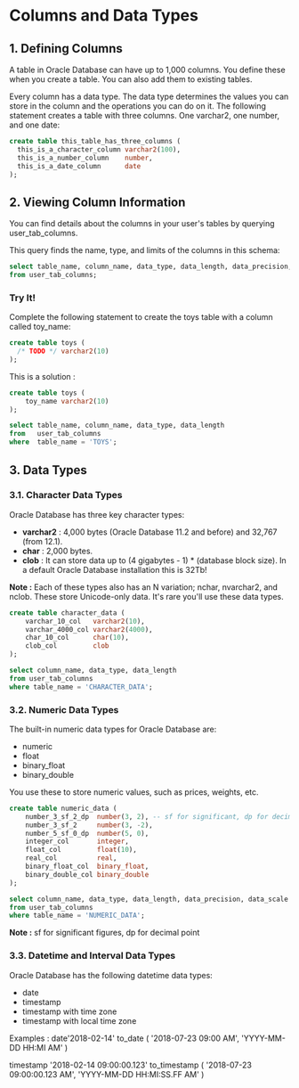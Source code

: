 # Columns and Data Types

## 1. Defining Columns

A table in Oracle Database can have up to 1,000 columns. You define these when you create a table. You can also add them to existing tables.

Every column has a data type. The data type determines the values you can store in the column and the operations you can do on it. The following statement creates a table with three columns. One varchar2, one number, and one date:

```sql
create table this_table_has_three_columns (
  this_is_a_character_column varchar2(100),
  this_is_a_number_column    number,
  this_is_a_date_column      date
);
```

## 2. Viewing Column Information

You can find details about the columns in your user's tables by querying user_tab_columns.

This query finds the name, type, and limits of the columns in this schema:

```sql
select table_name, column_name, data_type, data_length, data_precision, data_scale
from user_tab_columns;
```

### Try It!
Complete the following statement to create the toys table with a column called toy_name:

```sql
create table toys (
  /* TODO */ varchar2(10)
);
```

This is a solution :

```sql
create table toys (
    toy_name varchar2(10)
);

select table_name, column_name, data_type, data_length
from   user_tab_columns
where  table_name = 'TOYS';
```

## 3. Data Types

### 3.1. Character Data Types
Oracle Database has three key character types:
- __varchar2__ : 4,000 bytes (Oracle Database 11.2 and before) and 32,767 (from 12.1).
- __char__ : 2,000 bytes.
- __clob__ : It can store data up to (4 gigabytes - 1) * (database block size). In a default Oracle Database installation this is 32Tb!

__Note :__ Each of these types also has an N variation; nchar, nvarchar2, and nclob. These store Unicode-only data. It's rare you'll use these data types.

```sql
create table character_data (
    varchar_10_col   varchar2(10),
    varchar_4000_col varchar2(4000),
    char_10_col      char(10),
    clob_col         clob
);

select column_name, data_type, data_length
from user_tab_columns
where table_name = 'CHARACTER_DATA';
```

### 3.2. Numeric Data Types
The built-in numeric data types for Oracle Database are:
- numeric
- float
- binary_float
- binary_double

You use these to store numeric values, such as prices, weights, etc.

```sql
create table numeric_data (
    number_3_sf_2_dp  number(3, 2), -- sf for significant, dp for decimal point
    number_3_sf_2     number(3, -2),
    number_5_sf_0_dp  number(5, 0),
    integer_col       integer,
    float_col         float(10),
    real_col          real,
    binary_float_col  binary_float,
    binary_double_col binary_double
);

select column_name, data_type, data_length, data_precision, data_scale
from user_tab_columns
where table_name = 'NUMERIC_DATA';
```

__Note :__ sf for significant figures, dp for decimal point

### 3.3. Datetime and Interval Data Types

Oracle Database has the following datetime data types:

- date
- timestamp
- timestamp with time zone
- timestamp with local time zone

Examples :
date'2018-02-14'
to_date ( '2018-07-23 09:00 AM', 'YYYY-MM-DD HH:MI AM' )

timestamp '2018-02-14 09:00:00.123'
to_timestamp ( '2018-07-23 09:00:00.123 AM', 'YYYY-MM-DD HH:MI:SS.FF AM' )

